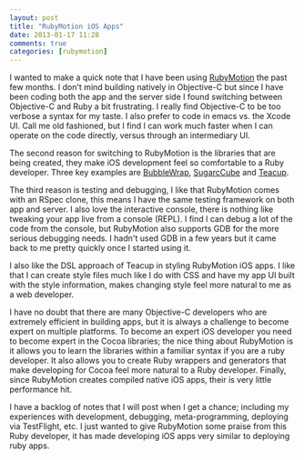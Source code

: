 ```yaml
---
layout: post
title: "RubyMotion iOS Apps"
date: 2013-01-17 11:28
comments: true
categories: [rubymotion]
---
```

I wanted to make a quick note that I have been using [RubyMotion](http://www.rubymotion.com/) the past few months. I don't mind building natively in Objective-C but since I have been coding both the app and the server side I found switching between Objective-C and Ruby a bit frustrating. I really find Objective-C to be too verbose a syntax for my taste. I also prefer to code in emacs vs. the Xcode UI. Call me old fashioned, but I find I can work much faster when I can operate on the code directly, versus through an intermediary UI.

The second reason for switching to RubyMotion is the libraries that are being created, they make iOS development feel so comfortable to a Ruby developer. Three key examples are [BubbleWrap](https://github.com/rubymotion/BubbleWrap), [SugarcCube](https://github.com/rubymotion/sugarcube) and [Teacup](https://github.com/rubymotion/teacup).

The third reason is testing and debugging, I like that RubyMotion comes with an RSpec clone, this means I have the same testing framework on both app and server. I also love the interactive console, there is nothing like tweaking your app live from a console (REPL). I find I can debug a lot of the code from the console, but RubyMotion also supports GDB for the more serious debugging needs. I hadn't used GDB in a few years but it came back to me pretty quickly once I started using it.

I also like the DSL approach of Teacup in styling RubyMotion iOS apps. I like that I can create style files much like I do with CSS and have my app UI built with the style information, makes changing style feel more natural to me as a web developer.

I have no doubt that there are many Objective-C developers who are extremely efficient in building apps, but it is always a challenge to become expert on multiple platforms. To become an expert iOS developer you need to become expert in the Cocoa libraries; the nice thing about RubyMotion is it allows you to learn the libraries within a familiar syntax if you are a ruby developer. It also allows you to create Ruby wrappers and generators that make developing for Cocoa feel more natural to a Ruby developer. Finally, since RubyMotion creates compiled native iOS apps, their is very little performance hit. 

I have a backlog of notes that I will post when I get a chance; including my experiences with development,  debugging, meta-programming, deploying via TestFlight, etc. I just wanted to give RubyMotion some praise from this Ruby developer, it has made developing iOS apps very similar to deploying ruby apps. 